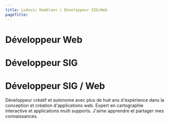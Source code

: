 ```yaml
---
title: Ludovic Demblans | Développeur SIG/Web
pageTitle: 
---
```


<!-- @topic webdev ; @notCombined -->
# Développeur Web 
<!-- @topic sig ; @notCombined -->
# Développeur SIG
<!-- @topic combined -->
# Développeur SIG / Web
<!-- @ -->


Développeur créatif et autonome avec plus de huit ans d'expérience dans la
conception et création d'applications web. Expert en cartographie interactive et
applications multi supports.
J'aime apprendre et partager mes connaissances.

